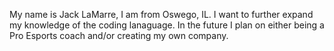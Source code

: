 My name is Jack LaMarre, I am from Oswego, IL. I want to further expand my knowledge of the coding lanaguage. In the future I plan on either being a Pro Esports coach and/or creating my own company.
